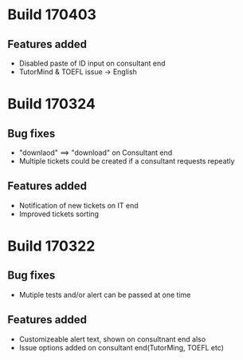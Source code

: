 # Build 170403
## Features added
- Disabled paste of ID input on consultant end
- TutorMind & TOEFL issue -> English
# Build 170324
## Bug fixes
- "downlaod" ==> "download" on Consultant end
- Multiple tickets could be created if a consultant requests repeatly
## Features added
- Notification of new tickets on IT end
- Improved tickets sorting
# Build 170322
## Bug fixes
- Mutiple tests and/or alert can be passed at one time
## Features added
- Customizeable alert text, shown on consultnant end also
- Issue options added on consultant end(TutorMing, TOEFL etc)
